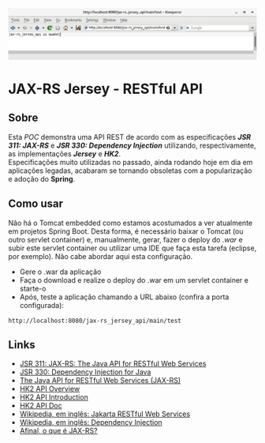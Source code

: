 ![Alt text](git-imgs/test_request.png)

# JAX-RS Jersey - RESTful API

## Sobre
Esta *POC* demonstra uma API REST de acordo com as especificações ***JSR 311: JAX-RS*** e ***JSR 330: Dependency Injection*** utilizando, respectivamente, as implementações ***Jersey*** e ***HK2***.<br />
Especificações muito utilizadas no passado, ainda rodando hoje em dia em aplicações legadas, acabaram se tornando obsoletas com a popularização e adoção do **Spring**.<br />

## Como usar
Não há o Tomcat embedded como estamos acostumados a ver atualmente em projetos Spring Boot. Desta forma, é necessário baixar o Tomcat (ou outro servlet container) e, manualmente, gerar, fazer o deploy do *.war* e subir este servlet container ou utilizar uma IDE que faça esta tarefa (eclipse, por exemplo). Não cabe abordar aqui esta configuração.<br />

* Gere o .war da aplicação
* Faça o download e realize o deploy do .war em um servlet container e starte-o
* Após, teste a aplicação chamando a URL abaixo (confira a porta configurada):
```
http://localhost:8080/jax-rs_jersey_api/main/test
```

## Links
* [JSR 311: JAX-RS: The Java API for RESTful Web Services](https://jcp.org/en/jsr/detail?id=311)
* [JSR 330: Dependency Injection for Java](https://jcp.org/en/jsr/detail?id=330)
* [The Java API for RESTful Web Services (JAX-RS)](https://www.oracle.com/technical-resources/articles/java/jax-rs.html)
* [HK2 API Overview](https://javaee.github.io/hk2/api-overview.html)
* [HK2 API Introduction](https://javaee.github.io/hk2/introduction.html)
* [HK2 API Doc](https://javaee.github.io/hk2/apidocs/index.html)
* [Wikipedia, em inglês: Jakarta RESTful Web Services](https://en.wikipedia.org/wiki/Jakarta_RESTful_Web_Services)
* [Wikipedia, em inglês: Dependency Injection](https://en.wikipedia.org/wiki/Dependency_injection)
* [Afinal, o que é JAX-RS?](https://medium.com/@alexjosesilva/afinal-o-que-%C3%A9-jax-rs-f218b0d6f972)
